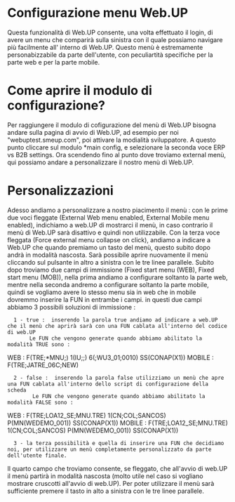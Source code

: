 # Configurazione menu Web.UP

Questa funzionalità di Web.UP consente, una volta effettuato il login, di avere un menu che comparirà sulla sinistra con il quale possiamo navigare più facilmente all' interno di Web.UP.
Questo menù è estremamente personabizzabile da parte dell'utente, con peculiartità specifiche per la parte web e per la parte mobile.

# Come aprire il modulo di configurazione?

Per raggiungere il modulo di cofigurazione del menù di Web.UP bisogna andare sulla pagina di avvio di Web.UP, ad esempio per noi "webuptest.smeup.com", poi attivare la modialità sviluppatore.
A questo punto cliccare sul modulo \*main config, e selezionare la seconda voce ERP vs B2B settings.
Ora scendendo fino al punto dove troviamo external menù, qui possiamo andare a personalizzare il nostro menù di Web.UP.

# Personalizzazioni

Adesso andiamo a personalizzare a nostro piacimento il menù :  con le prime due voci fleggate (External Web menu enabled, External Mobile menu enabled), indichiamo a web.UP di mostrarci il menù, in caso contrario il menù di Web.UP sarà disattivo e quindi non utilizzabile.
Con la terza voce fleggata (Force external menu collapse on click), andiamo a indicare a Web.UP che quando premiamo un tasto del menù, questo subito dopo andrà in modalità nascosta. Sarà possibile aprire nuovamente il menù cliccando sul pulsante in altro a sinistra
con le tre linee parallele.
Subito dopo troviamo due campi di immissione (Fixed start menu (WEB), Fixed start menu (MOB)), nella prima andiamo a configurare soltanto la parte web, mentre nella seconda andremo a configurare soltanto la parte mobile, quindi se vogliamo avere lo stesso menu sia in web che in mobile dovremmo inserire la FUN in entrambe i campi.
  in questi due campi abbiamo 3 possibili soluzioni di immissione : 

      1 - true :  inserendo la parola true andiamo ad indicare a web.UP che il menù che aprirà sarà con una FUN cablata all'interno del codice di web.UP
           Le FUN che vengono generate quando abbiamo abilitato la modalità TRUE sono : 
WEB :        F(TRE;\*MNU;) 1(IU;;) 6(;WU3_01;0010) SS(CONAP(X1))
MOBILE :   F(TRE;JATRE_06C;NEW)

      2 - false :  inserendo la parola false utilizziamo un menù che apre una FUN cablata all'interno dello script di configurazione della scheda
            Le FUN che vengono generate quando abbiamo abilitato la modalità FALSE sono : 
WEB :        F(TRE;LOA12_SE;MNU.TRE) 1(CN;COL;SANCOS) P(MN(WEDEMO_001)) SS(CONAP(X1))
MOBILE :   F(TRE;LOA12_SE;MNU.TRE) 1(CN;COL;SANCOS) P(MN(WEDEMO_001)) SS(CONAP(X1))

      3 - la terza possibilità e quella di inserire una FUN che decidiamo noi, per utilizzare un menù completamente personalizzato da parte dell'utente finale.
Il quarto campo che troviamo consente, se fleggato, che all'avvio di web.UP il menù partirà in modalità nascosta (molto utile nel caso si vogliano mostrare cruscotti all'avvio di web.UP). Per poter utilizzare il menù sarà sufficiente premere il tasto in alto a sinistra con le tre linee parallele.



